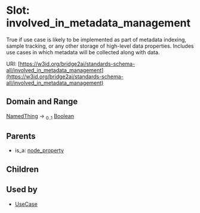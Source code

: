 
# Slot: involved_in_metadata_management


True if use case is likely to be implemented as part of metadata indexing, sample tracking, or any other storage of high-level data properties. Includes use cases in which metadata will be collected along with data.

URI: [https://w3id.org/bridge2ai/standards-schema-all/involved_in_metadata_management](https://w3id.org/bridge2ai/standards-schema-all/involved_in_metadata_management)


## Domain and Range

[NamedThing](NamedThing.md) &#8594;  <sub>0..1</sub> [Boolean](types/Boolean.md)

## Parents

 *  is_a: [node_property](node_property.md)

## Children


## Used by

 * [UseCase](UseCase.md)
